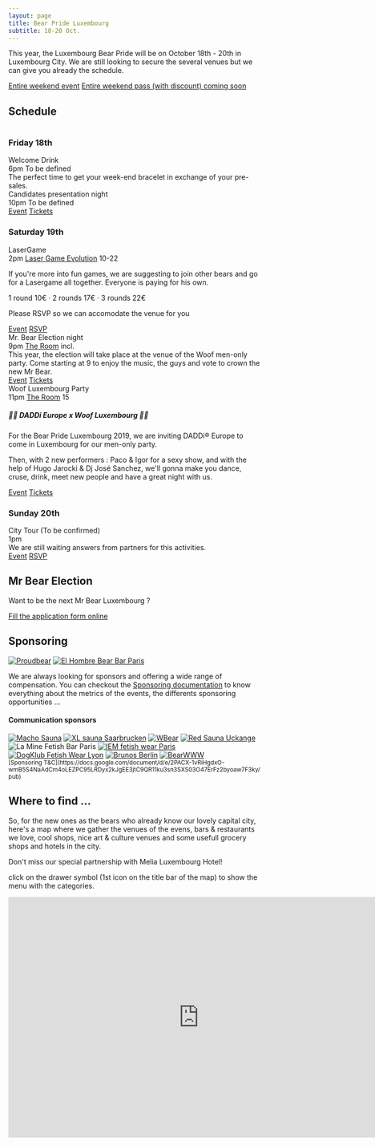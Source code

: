```yaml
---
layout: page
title: Bear Pride Luxembourg
subtitle: 18-20 Oct.
---
```


This year, the Luxembourg Bear Pride will be on October 18th - 20th in Luxembourg City. We are still looking to secure the several venues but we can give you already the schedule.

<a href="https://www.facebook.com/events/357291828163605/" class="ui facebook button"><i class="facebook icon"></i> Entire weekend event</a> <a href="#" class="ui disabled button"><i class="ticket alternate red icon"></i> Entire weekend pass (with discount) coming soon</a>

## Schedule

<div class="ui three column grid">
<div class="column">
<h3>Friday 18th</h3>
    <div class="ui fluid card">
        <div class="content">
            <div class="header">Welcome Drink</div>
            <div class="meta">6pm <i class="small building icon"></i> To be defined</div>
            <div class="description">The perfect time to get your week-end bracelet in exchange of your pre-sales.</div>
        </div>
    </div>
    <div class="ui fluid card">
        <div class="content">
            <div class="header">Candidates presentation night</div>
            <div class="meta">10pm <i class="small building icon"></i> To be defined</div>
            <div class="description"></div>
        </div>
        <div class="extra content">
            <div class="ui two buttons">
                <a href="" class="ui disabled button"><i class="facebook blue icon"></i> Event</a>
                <a href="#" class="ui disabled button"><i class="ticket alternate red icon"></i> Tickets</a>
            </div>
        </div>
    </div>
</div>
<div class="column">
    <h3>Saturday 19th</h3>
    <div class="ui fluid card">
        <div class="content">
            <div class="header">LaserGame</div>
            <div class="meta">2pm <a href="https://goo.gl/maps/UKzK9Ph7LvqVDefe6" class=""><i class="small building icon"></i> Laser Game Evolution</a> <i class="euro icon"></i>10-22</div>
            <div class="description">
            <p>If you're more into fun games, we are suggesting to join other bears and go for a Lasergame all together. Everyone is paying for his own.</p>
            <p>1 round 10&euro; · 2 rounds 17&euro; · 3 rounds 22&euro;</p>
            <p>Please RSVP so we can accomodate the venue for you <i class="level down alternate icon"></i></p>
            </div>
        </div>
        <div class="extra content">
            <div class="ui two buttons">
                <a href="https://www.facebook.com/events/2166587553451649/" class="ui button"><i class="facebook blue icon"></i> Event</a>
                <a href="https://thibault.typeform.com/to/WH2Btp" class="ui button">RSVP</a>
            </div>
        </div>
    </div>
    <div class="ui fluid card">
        <div class="content">
            <div class="header">Mr. Bear Election night</div>
            <div class="meta">9pm <a href="https://goo.gl/maps/CqjByh2eEZFSYMgy8" class=""><i class="small building icon"></i> The Room</a> <i class="euro icon"></i> incl.</div>
            <div class="description">This year, the election will take place at the venue of the Woof men-only party. Come starting at 9 to enjoy the music, the guys and vote to crown the new Mr Bear.</div>
        </div>
        <div class="extra content">
        <div class="ui two buttons">
            <a href="https://www.facebook.com/events/497677773974918/" class="ui disabled button"><i class="facebook blue icon"></i> Event</a>
            <a href="https://tickets.bears.lu/e/22/woof-17-bear-pride-luxembourg-2019" class="ui button"><i class="ticket alternate red icon"></i> Tickets</a>
        </div>
        </div>
    </div>
    <div class="ui fluid card">
        <div class="content">
            <div class="header">Woof Luxembourg Party</div>
            <div class="meta">11pm <a href="https://goo.gl/maps/CqjByh2eEZFSYMgy8" class=""><i class="small building icon"></i> The Room</a> <i class="euro icon"></i>15</div>
            <div class="description">
                <h5 class="ui grey heading">💪🏼 DADDi Europe x Woof Luxembourg 💪🏼</h5>
<p>For the Bear Pride Luxembourg 2019, we are inviting DADDi® Europe to come in Luxembourg for our men-only party.</p>
<p>Then, with 2 new performers : Paco & Igor for a sexy show, and with the help of Hugo Jarocki & Dj José Sanchez, we'll gonna make you dance, cruse, drink, meet new people and have a great night with us.</p>
            </div>
        </div>
        <div class="extra content">
            <div class="ui two buttons">
                <a href="https://www.facebook.com/events/497677773974918/" class="ui button"><i class="facebook blue icon"></i> Event</a>
                <a href="https://tickets.bears.lu/e/22/woof-17-bear-pride-luxembourg-2019" class="ui button"><i class="ticket alternate red icon"></i> Tickets</a>
            </div>
        </div>
    </div>

</div>
<div class="column">
    <h3>Sunday 20th</h3>
    <div class="ui fluid card">
        <div class="content">
            <div class="header">City Tour (To be confirmed)</div>
            <div class="meta">1pm</div>
            <div class="description"><i class="warning red icon"></i>We are still waiting answers from partners for this activities.</div>
        </div>
        <div class="extra content">
            <div class="ui two buttons">
                <a href="" class="ui disabled button"><i class="facebook blue icon"></i> Event</a>
                <a href="#" class="ui disabled button">RSVP</a>
            </div>
        </div>
    </div>
</div>
</div>

## Mr Bear Election

Want to be the next Mr Bear Luxembourg ?

<a href="https://forms.gle/qgskYjs1WU13GUid8" class="ui brown button">Fill the application form online</a>

## Sponsoring

<div class="ui medium rounded images">
    <a href="http://proudbears.com" title="Bear Wear Shop"><img src="uploads/2019/07/28/Proudbear Extend@3x.png" alt="Proudbear" class="ui image"></a>
    <a href="https://www.facebook.com/ElHombreBar/" title="Bear Bar à Paris"><img src="uploads/2019/07/28/El Hombre Extended@3x.png" alt="El Hombre Bear Bar Paris" class="ui image"></a>
</div>

We are always looking for sponsors and offering a wide range of compensation. You can checkout the [Sponsoring documentation](https://docs.google.com/document/d/e/2PACX-1vQJip54iVy5ryeDAR_27EH07-7hl0aUwIReRTd1Er0H7XNZhpztbgDvcnUJ3OLxNnvq-OxXTm6JtjRf/pub) to know everything about the metrics of the events, the differents sponsoring opportunities ...

#### Communication sponsors

<div class="ui mini images">
    <a href="http://machosauna.be/" title="Sauna gay bear à Bruxelles"><img src="uploads/2019/07/28/MachoSauna.jpg" alt="Macho Sauna" class="ui image"></a>
    <a href="http://xl-sauna.de" title="Sauna gay à Saarbrucken"><img src="uploads/2019/07/28/XLSauna@3x.png" alt="XL sauna Saarbrucken" class="ui image"></a>
    <a href="https://wbear.lgbt/" title="Gay bear Instagram like"><img src="uploads/2019/07/28/w-bear.png" alt="WBear" class="ui image"></a>
    <a href="http://redsauna.fr" title="Sauna Gay à Uckange"><img src="uploads/2019/07/28/RedSaunaSquare@3x.png" alt="Red Sauna Uckange" class="ui image"></a>
    <a ref="https://www.bar-mine.fr/" title="Bar Fetish à Paris"><img src="uploads/2019/07/28/la_mine_logo.png" alt="La Mine Fetish Bar Paris" class="ui image"></a>
    <a href="http://iem.fr" title="Sex shop et vestiaire Fetish à Paris"><img src="uploads/2019/07/28/IEM.png" alt="IEM fetish wear Paris" class="ui image"></a>
    <a href="http://dogklub.com" title="Sex shop et vestiaire Fetish à Lyon"><img src="uploads/2019/07/28/Dogklub.png" alt="DogKlub Fetish Wear Lyon" class="ui image"></a>
    <a href="http://brunos.de" title="Sex shop et vestairei gay à Berlin et Cologne"><img src="uploads/2019/07/28/Brunos.png" alt="Brunos Berlin" class="ui middle aligned image"></a>
    <a href="https://www.bearwww.com/" title="Rencontre bear"><img src="uploads/2019/07/28/bearwww.png" alt="BearWWW" class="ui middle aligned image"></a>
</div>
<small>[Sponsoring T&C](https://docs.google.com/document/d/e/2PACX-1vRiHgdxO-wmB5S4NaAdCm4oLEZPC95LRDyx2kJgEE3jtC9QR11ku3sn3SXS03O47ErFz2byoaw7F3ky/pub)</small>

## Where to find ...

So, for the new ones as the bears who already know our lovely capital city, here's a map where we gather the venues of the evens, bars & restaurants we love, cool shops, nice art & culture venues and some usefull grocery shops and hotels in the city.

Don't miss our special partnership with Melia Luxembourg Hotel!

<i class="info circle blue icon"></i>click on the drawer symbol (1st icon on the title bar of the map) to show the menu with the categories.

<iframe src="https://www.google.com/maps/d/u/1/embed?mid=1Y5-12S01_kVDaGj8hVwH4rOFlIORfDgS" width="760" height="480" style="border:none"></iframe>
